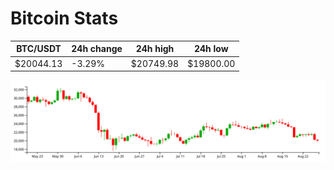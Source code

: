 # Bitcoin Stats

BTC/USDT|24h change|24h high|24h low|
|---|---|---|---|
|$20044.13|-3.29%|$20749.98|$19800.00|

<img src="./chart.svg">
